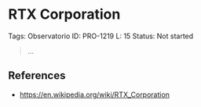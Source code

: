 # RTX Corporation

Tags: Observatorio
ID: PRO-1219
L: 15
Status: Not started

> …
> 

## References

- https://en.wikipedia.org/wiki/RTX_Corporation